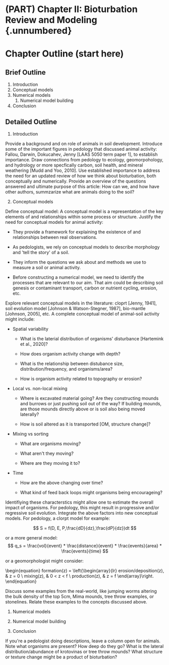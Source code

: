 # (PART) Chapter II: Bioturbation Review and Modeling {.unnumbered}

# Chapter Outline (start here)



## Brief Outline

1.  Introduction
2.  Conceptual models
3.  Numerical models
    1.  Numerical model building
4.  Conclusion

## Detailed Outline

1.  Introduction

Provide a background and on role of animals in soil development. Introduce some of the important figures in pedology that discussed animal activity: Fallou, Darwin, Dokucahev, Jenny [LAAS 5050 term paper 1], to establish importance. Draw connections from pedology to ecology, geomorpohology, and hydrology or more specfically carbon, soil health, and mineral weathering [Mudd and Yoo, 2010]. Use established importance to address the need for an updated review of how we think about bioturbation, both conceptually and numerically. Provide an overview of the questions answered and ultimate purpose of this article: How can we, and how have other authors, summzarize what are animals doing to the soil?

2.  Conceptual models

Define conceptual model: A conceptual model is a representation of the key elements of and relationships within some process or structure. Justify the need for conceptual models for animal activity:

-   They provide a framework for explaining the existence of and relationships between real observations.

-   As pedologists, we rely on conceptual models to describe morphology and 'tell the story' of a soil.

-   They inform the questions we ask about and methods we use to measure a soil or animal activity.

-   Before constructing a numerical model, we need to identify the processes that are relevant to our aim. That aim could be describing soil genesis or contaminant transport, carbon or nutrient cycling, erosion, etc.

Explore relevant conceptual models in the literature: cloprt [Jenny, 1941], soil evolution model [Johnson & Watson-Stegner, 1987], bio-mantle [Johnson, 2005], etc. A complete conceptual model of animal-soil activity might include:

-   Spatial variability

    -   What is the laterial distribution of organisms' disturbance [Hartemink et al., 2020]?

    -   How does organism activity change with depth?

    -   What is the relationship between distubance size, distribution/frequency, and organisms/area?

    -   How is organism activity related to topography or erosion?

-   Local vs. non-local mixing

    -   Where is excavated material going? Are they constructing mounds and burrows or just pushing soil out of the way? If building mounds, are those mounds directly above or is soil also being moved laterally?

    -   How is soil altered as it is transported [OM, structure change]?

-   Mixing vs sorting

    -   What are organisms moving?

    -   What aren't they moving?

    -   Where are they moving it to?

-   Time

    -   How are the above changing over time?

    -   What kind of feed back loops might organisms being encourageing?

Identifiying these characterstics might allow one to estimate the overall impact of organisms. For pedology, this might result in progressive and/or regressive soil evolution. Integrate the above factors into new conceptual models. For pedology, a clorpt model for example:

$$
S = f(D, E, P,\frac{dD}{dz},\frac{dP}{dz})dt
$$

or a more general model: $$
q_s = \frac{vol}{event} * \frac{distance}{event} * \frac{events}{area} * \frac{events}{time}
$$

or a geomorphologist might consider:

\begin{equation}
formation(z) =
  \left\{\begin{array}{lr}
     erosion/deposition(z), & z = 0 \\
     mixing(z), & 0 < z < f \\
     production(z), & z = f 
  \end{array}\right.
\end{equation}

Discuss some examples from the real-world, like jumping worms altering the bulk density of the top 5cm, Mima mounds, tree throw examples, or stonelines. Relate these examples to the concepts discussed above.

1.  Numerical models

2.  Numerical model building

3.  Conclusion

If you're a pedologist doing descriptions, leave a column open for animals. Note what organisms are present? How deep do they go? What is the lateral distribution/abundance of krotovinas or tree throw mounds? What structure or texture change might be a product of bioturbation?

